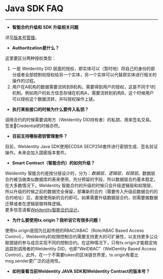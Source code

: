 # Java SDK FAQ

---

- **智能合约升级和 SDK 升级相关问题**  

详见[版本号管理]()。

- **Authoritzation是什么？**

这里要区分两种授权类型：
1. 一是 WeIdentity DID 层面的授权，即实体可以（暂时地）将自己的身份的部分或者全部控制权授权给另一个实体，另一个实体可以代替原实体进行相关的操作的过程。
2. 用户在A机构的数据需要流转到B机构，需要得到用户的授权，这是不同于1的机制。例如用户的处方信息存储在机构A，需要流转到机构B，这个时候用户可以授权这个数据流转，并叫授权操作上链。

- **执行某些接口的时候为什么要传入私钥？**

调用合约的时候需要调用方（WeIdentity DID持有者）的私钥，用来签名交易。签发Credential的时候亦然。

- **目前支持哪些密钥管理套件？**

目前，WeIdentity Java SDK使用ECDSA SECP256套件进行密钥生成、签名验证操作。未来会加入国密版本套件。

- **Smart Contract（智能合约）的如何升级？**

WeIdentity 智能合约是按分层设计的，分为：*数据层，逻辑层，权限层*。数据层合约被当做类似数据库的表来使用，充分预留的字段，所以数据层合约基本稳定。在大多数情况下，WeIdentity 智能合约的升级的时候只会升级逻辑层和权限层，所以升级的时候之前的数据完全保留，部署新的合约（需要传入升级前数据合约的合约地址）后，直接使用新的合约即可。如果需要升级数据层合约，则需要做数据迁移或者在逻辑层做特殊逻辑。  
更多信息请看[WeIdentity智能合约设计]()。

- **为什么要使用tx.origin？我听说它有很多问题！**

使用tx.origin是因为比起传统的RBAC/ABAC（Role/ABAC Based Access Control），WeIdentity的权限控制合约需要支持更大的可扩展性，以支持更多公众联盟链的参与成员实现不同的控制合约。在这种情况下，只有tx.origin才能稳定地追踪到调用者的WeIdentity DID，也即“WeIDBAC”（WeIDentity Based Access Control）。此外，在一个不需要token的区块链世界里，tx.origin有着比msg.sender更广泛的适用性。

- **如何查看当前WeIdentity JAVA SDK和WeIdentity Contract的版本号？**
